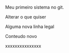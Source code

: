 Meu primeiro sistema no git.

Alterar o que quiser

Alguma nova linha legal

Conteudo novo

xxxxxxxxxxxxxxx